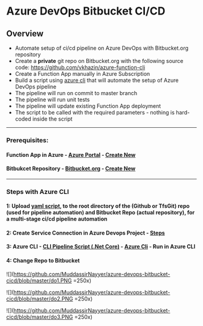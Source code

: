 # Azure DevOps Bitbucket CI/CD

## Overview

* Automate setup of ci/cd pipeline on Azure DevOps with Bitbucket.org repository
* Create a **private** git repo on Bitbucket.org with the following source code: https://github.com/vkhazin/azure-function-cli
* Create a Function App manually in Azure Subscription
* Build a script using [azure cli](https://docs.microsoft.com/en-us/cli/azure/?view=azure-cli-latest) that will automate the setup of Azure DevOps pipeline
* The pipeline will run on commit to master branch
* The pipeline will run unit tests
* The pipeline will update existing Function App deployment
* The script to be called with the required parameters - nothing is hard-coded inside the script

-------------------------------------------------------------------------------------------------------------------------------------

### Prerequisites:

#### Function App in Azure - [Azure Portal](https://portal.azure.com/) - [Create New](https://github.com/MuddassirNayyer/CreateAzureFunctionApp)

#### Bitbukcet Repository - [Bitbucket.org](https://bitbucket.org/) - [Create New](https://github.com/MuddassirNayyer/CreateBitbucketRepo) 

-------------------------------------------------------------------------------------------------------------------------------------

### Steps with Azure CLI


#### 1: Upload [yaml script](https://github.com/MuddassirNayyer/azure-devops-bitbucket-cicd/blob/master/funcApp.yaml), to the root directory of the (Github or TfsGit) repo (used for pipeline automation) and Bitbucket Repo (actual repository), for a multi-stage ci/cd pipeline automation

#### 2: Create Service Connection in Azure Devops Project - [Steps](https://github.com/MuddassirNayyer/CreateServiceConnection)

#### 3: Azure CLI - [CLI Pipeline Script (.Net Core)](https://github.com/MuddassirNayyer/azure-devops-bitbucket-cicd/blob/master/pipelinesSetupCli.sh) - [Azure Cli](https://docs.microsoft.com/en-us/cli/azure/install-azure-cli?view=azure-cli-latest) - Run in Azure CLI

#### 4: Change Repo to Bitbucket

![](https://github.com/MuddassirNayyer/azure-devops-bitbucket-cicd/blob/master/do1.PNG =250x)

![](https://github.com/MuddassirNayyer/azure-devops-bitbucket-cicd/blob/master/do2.PNG =250x)

![](https://github.com/MuddassirNayyer/azure-devops-bitbucket-cicd/blob/master/do3.PNG =250x)
